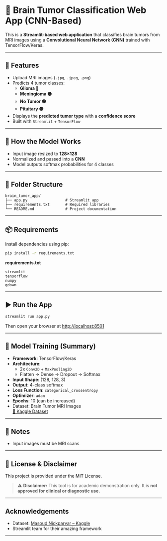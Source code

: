 # 🧠 Brain Tumor Classification Web App (CNN-Based)

This is a **Streamlit-based web application** that classifies brain tumors from MRI images using a **Convolutional Neural Network (CNN)** trained with TensorFlow/Keras.

---

## 🎯 Features

- Upload MRI images (`.jpg`, `.jpeg`, `.png`)
- Predicts 4 tumor classes:
  - **Glioma 🔴**
  - **Meningioma 🟡**
  - **No Tumor 🟢**
  - **Pituitary 🟣**
- Displays the **predicted tumor type** with a **confidence score**
- Built with `Streamlit` + `TensorFlow`

---

## 🧠 How the Model Works

- Input image resized to **128×128**
- Normalized and passed into a **CNN**
- Model outputs softmax probabilities for 4 classes

---

## 📁 Folder Structure

```
brain_tumor_app/
├── app.py                 # Streamlit app
├── requirements.txt       # Required libraries
└── README.md              # Project documentation
```

---

## 📦 Requirements

Install dependencies using pip:

```bash
pip install -r requirements.txt
```

**requirements.txt**
```
streamlit
tensorflow
numpy
gdown
```

---

## ▶️ Run the App

```bash
streamlit run app.py
```

Then open your browser at [http://localhost:8501](http://localhost:8501)

---

## 🧪 Model Training (Summary)

- **Framework**: TensorFlow/Keras  
- **Architecture**:
  - 2x `Conv2D` + `MaxPooling2D`
  - Flatten → Dense → Dropout → Softmax
- **Input Shape**: (128, 128, 3)
- **Output**: 4-class softmax
- **Loss Function**: `categorical_crossentropy`
- **Optimizer**: `adam`
- **Epochs**: 10 (can be increased)
- Dataset: Brain Tumor MRI Images  
  [📁 Kaggle Dataset](https://www.kaggle.com/datasets/masoudnickparvar/brain-tumor-mri-dataset)

---

## 📌 Notes

- Input images must be MRI scans

---

## 📄 License & Disclaimer

This project is provided under the MIT License.

> ⚠️ **Disclaimer:** This tool is for academic demonstration only. It is **not approved for clinical or diagnostic use.**

---

## Acknowledgements

- Dataset: [Masoud Nickparvar – Kaggle](https://www.kaggle.com/datasets/masoudnickparvar/brain-tumor-mri-dataset)
- Streamlit team for their amazing framework

---
